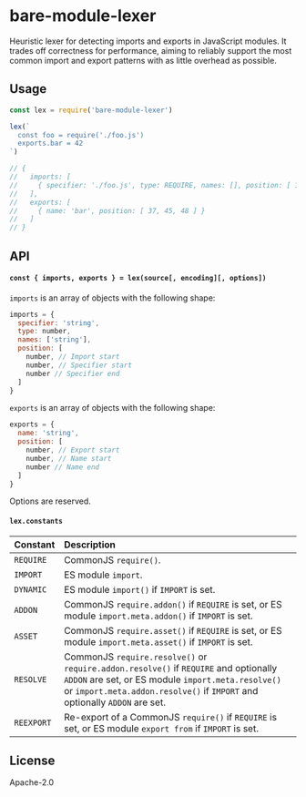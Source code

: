 # bare-module-lexer

Heuristic lexer for detecting imports and exports in JavaScript modules. It trades off correctness for performance, aiming to reliably support the most common import and export patterns with as little overhead as possible.

## Usage

```js
const lex = require('bare-module-lexer')

lex(`
  const foo = require('./foo.js')
  exports.bar = 42
`)

// {
//   imports: [
//     { specifier: './foo.js', type: REQUIRE, names: [], position: [ 15, 24, 32 ] }
//   ],
//   exports: [
//     { name: 'bar', position: [ 37, 45, 48 ] }
//   ]
// }
```

## API

#### `const { imports, exports } = lex(source[, encoding][, options])`

`imports` is an array of objects with the following shape:

```js
imports = {
  specifier: 'string',
  type: number,
  names: ['string'],
  position: [
    number, // Import start
    number, // Specifier start
    number // Specifier end
  ]
}
```

`exports` is an array of objects with the following shape:

```js
exports = {
  name: 'string',
  position: [
    number, // Export start
    number, // Name start
    number // Name end
  ]
}
```

Options are reserved.

#### `lex.constants`

| Constant   | Description                                                                                                                                                                                                              |
| :--------- | :----------------------------------------------------------------------------------------------------------------------------------------------------------------------------------------------------------------------- |
| `REQUIRE`  | CommonJS `require()`.                                                                                                                                                                                                    |
| `IMPORT`   | ES module `import`.                                                                                                                                                                                                      |
| `DYNAMIC`  | ES module `import()` if `IMPORT` is set.                                                                                                                                                                                 |
| `ADDON`    | CommonJS `require.addon()` if `REQUIRE` is set, or ES module `import.meta.addon()` if `IMPORT` is set.                                                                                                                   |
| `ASSET`    | CommonJS `require.asset()` if `REQUIRE` is set, or ES module `import.meta.asset()` if `IMPORT` is set.                                                                                                                   |
| `RESOLVE`  | CommonJS `require.resolve()` or `require.addon.resolve()` if `REQUIRE` and optionally `ADDON` are set, or ES module `import.meta.resolve()` or `import.meta.addon.resolve()` if `IMPORT` and optionally `ADDON` are set. |
| `REEXPORT` | Re-export of a CommonJS `require()` if `REQUIRE` is set, or ES module `export from` if `IMPORT` is set.                                                                                                                  |

## License

Apache-2.0
